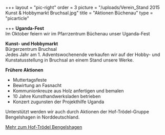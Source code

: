 +++
layout = "pic-right"
order = 3
picture = "/uploads/Verein_Stand 2015 Kunst & Hobbymarkt Bruchsal.jpg"
title = "Aktionen Büchenau"
type = "picarticle"

+++
**Uganda-Fest**  
Im Oktober feiern wir im Pfarrzentrum Büchenau unser Uganda-Fest

**Kunst- und Hobbymarkt**  
Bürgerzentrum Bruchsal  
Jedes Jahr am 1. Adventswochenende verkaufen wir auf der Hobby- und Kunstatusstellung in Bruchsal an einem Stand unsere Werke.

**Frühere Aktionen**

* Muttertagsfeste
* Bewirtung an Fasnacht
* Kommunionkreuze aus Holz anfertigen und bemalen
* 10 Jahre Kunsthandwerksladen betrieben
* Konzert zugunsten der Projekthilfe Uganda

Unterstützt werden wir auch durch Aktionen der Hof-Trödel-Gruppe Bengelshagen in Norddeutschland.

[Mehr zum Hof-Trödel Bengelshagen](/verein/hof-troedel-bengelshagen)
